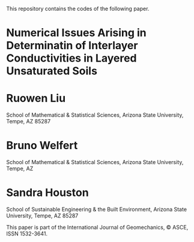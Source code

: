 This repository contains the codes of the following paper.

# Numerical Issues Arising in Determinatin of Interlayer Conductivities in Layered Unsaturated Soils

# Ruowen Liu

School of Mathematical & Statistical Sciences, Arizona State University, Tempe, AZ 85287

# Bruno Welfert

School of Mathematical & Statistical Sciences, Arizona State University, Tempe, AZ

# Sandra Houston

School of Sustainable Engineering & the Built Environment, Arizona State University, Tempe, AZ 85287

This paper is part of the International Journal of Geomechanics, © ASCE, ISSN 1532-3641.
